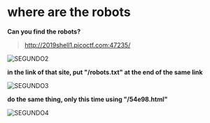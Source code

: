 # where are the robots

**Can you find the robots?**

> http://2019shell1.picoctf.com:47235/

![SEGUNDO2](https://user-images.githubusercontent.com/51774020/74085438-b0615380-4a57-11ea-830a-0d213782f498.png)

**in the link of that site, put "/robots.txt" at the end of the same link**

![SEGUNDO3](https://user-images.githubusercontent.com/51774020/74085487-1fd74300-4a58-11ea-9094-e2af4b158778.png)

**do the same thing, only this time using "/54e98.html"**

![SEGUNDO4](https://user-images.githubusercontent.com/51774020/74085519-662ca200-4a58-11ea-8826-61e95d8691fc.png)
